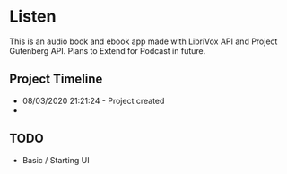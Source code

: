 # Listen 

This is an audio book and ebook app made with LibriVox API and Project Gutenberg API.
Plans to Extend for Podcast in future.

## Project Timeline

* 08/03/2020 21:21:24 	- 	Project created
* 




## TODO

*	Basic / Starting UI